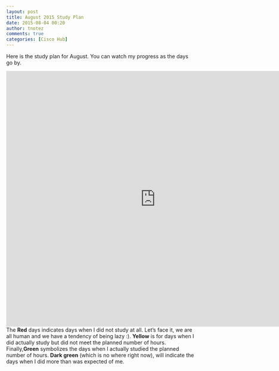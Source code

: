 ```yaml
---
layout: post
title: August 2015 Study Plan
date: 2015-08-04 00:20
author: tnotez
comments: true
categories: [Cisco Hub]
---
```

Here is the study plan for August. You can watch my progress as the days go by.

<iframe src="https://onedrive.live.com/embed?cid=B7447EB21AF8104F&#038;resid=B7447EB21AF8104F%21114&#038;authkey=AMOHXiDxwxP-q9o&#038;em=2&#038;wdAllowInteractivity=False&#038;Item=Table5&#038;wdHideGridlines=True" frameborder="0" scrolling="no" width="800" height="687"></iframe>

<!--more-->The <strong>Red</strong> days indicates days when I did not study at all. Let’s face it, we are all human and we have a tendency of being lazy <span class="wp-smiley wp-emoji wp-emoji-smile" title=":)">:)</span>. <strong>Yellow</strong> is for days when I did actually study but did not meet the planned number of hours. Finally,<strong>Green</strong> symbolizes the days when I actually studied the planned number of hours. <strong>Dark green</strong> (which is no where right now), will indicate the days when I did more than was expected of me.
